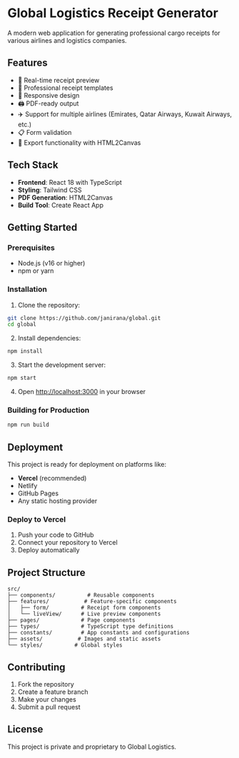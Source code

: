 # Global Logistics Receipt Generator

A modern web application for generating professional cargo receipts for various airlines and logistics companies.

## Features

- 🎯 Real-time receipt preview
- 🎨 Professional receipt templates
- 📱 Responsive design
- 🖨️ PDF-ready output
- ✈️ Support for multiple airlines (Emirates, Qatar Airways, Kuwait Airways, etc.)
- 📋 Form validation
- 💾 Export functionality with HTML2Canvas

## Tech Stack

- **Frontend**: React 18 with TypeScript
- **Styling**: Tailwind CSS
- **PDF Generation**: HTML2Canvas
- **Build Tool**: Create React App

## Getting Started

### Prerequisites

- Node.js (v16 or higher)
- npm or yarn

### Installation

1. Clone the repository:
```bash
git clone https://github.com/janirana/global.git
cd global
```

2. Install dependencies:
```bash
npm install
```

3. Start the development server:
```bash
npm start
```

4. Open [http://localhost:3000](http://localhost:3000) in your browser

### Building for Production

```bash
npm run build
```

## Deployment

This project is ready for deployment on platforms like:

- **Vercel** (recommended)
- Netlify
- GitHub Pages
- Any static hosting provider

### Deploy to Vercel

1. Push your code to GitHub
2. Connect your repository to Vercel
3. Deploy automatically

## Project Structure

```
src/
├── components/          # Reusable components
├── features/           # Feature-specific components
│   ├── form/          # Receipt form components
│   └── liveView/      # Live preview components
├── pages/             # Page components
├── types/             # TypeScript type definitions
├── constants/         # App constants and configurations
├── assets/           # Images and static assets
└── styles/          # Global styles
```

## Contributing

1. Fork the repository
2. Create a feature branch
3. Make your changes
4. Submit a pull request

## License

This project is private and proprietary to Global Logistics.